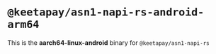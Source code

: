 # `@keetapay/asn1-napi-rs-android-arm64`

This is the **aarch64-linux-android** binary for `@keetapay/asn1-napi-rs`
